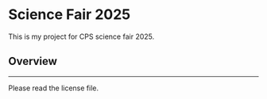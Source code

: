 # Science Fair 2025
This is my project for CPS science fair 2025.

## Overview
---

Please read the license file.
